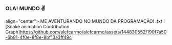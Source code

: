### OLA! MUNDO ✌️
align="center"> ME AVENTURANDO NO MUNDO DA PROGRAMAÇÃO!</h3> .txt
![Snake animation Contribution Graph]https://github.com/alefcarmo/alefcarmo/assets/144830552/190f7a50-6b81-4f0e-8f8e-8bf13a3ff49c
